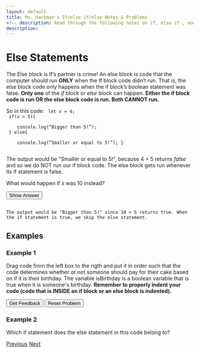 ```yaml
---
layout: default
title: Ms. Hackman's If/else if/else Notes & Problems
<!-- description: Read through the following notes on if, else if , and else statements. Embeded in the notes are examples to try. Some of them are interactive on this site, requiring you to drag and code blocks into the right order to solve a problem. Others require you to write some code in the <a href="https://editor.p5js.org/">p5js editor</a> and then click the <i>See Answer</i> buttons to see a solution. After you've completed this, return to google classroom to do this week's assignment. -->
description:  
---
```


<!-- Function for hiding code!  -->
<script>
    function myFunction(name) {
      var x = document.getElementById(name);
      if (x.style.display === "none") {
        x.style.display = "block";
      } 
      else if(x.style.display ==="first"){
          x.style.display="none";         
      }
      else {
        x.style.display = "none";
      }
    }    
</script>
<!-- End of scripting functions! -->
    


# Else Statements
The Else block is If’s partner is crime! An else block is code that the computer should run <b>ONLY</b>
when the If block code didn’t run. That is, the else block code only happens when the if block’s boolean statement was false. <b>Only  one</b>  of the <i>if</i> block or <i>else</i> block can happen.  <b>Either the if block code is run OR the else block code is run. Both CANNOT run.</b><br>

So in this code:
<code>
let x = 4;<br>
if(x > 5){<br>
&nbsp;&nbsp;&nbsp;&nbsp;console.log(“Bigger than 5!”);<br>
} else{<br>
&nbsp;&nbsp;&nbsp;&nbsp;console.log(“Smaller or equal to 5!”); }<br>
</code>

The output would be "Smaller or equal to 5!", because 4 > 5 returns <i> false</i> and so we do NOT run our if block code. The else block gets run whenever its if statement is false.

What would happen if x was 10 instead?

<button onClick="myFunction('ex1')"> Show Answer </button>

<div id='ex1' style="display:first;" >
<code>
The output would be "Bigger than 5!" since 10 > 5 returns true. When the if statement is true, we skip the else statement.
</code>
</div>


## Examples

### Example 1
Drag code from the left box to the rigth and put it in order such that the code determines whether or not someone should pay for their cake based on if it is their birthday. The variable isBirthday is a boolean variable that is true when it is someone's birthday. 
<b> Remember to properly indent your code (code that is INSIDE an if block or an else block is indented). </b> 

<div id="ex1-sortableTrash" class="sortable-code"></div> 
<div id="ex1-sortable" class="sortable-code"></div> 
<div style="clear:both;"></div> 
<p> 
    <input id="ex1-feedbackLink" value="Get Feedback" type="button" /> 
    <input id="ex1-newInstanceLink" value="Reset Problem" type="button" /> 
</p> 
<script type="text/javascript"> 
(function(){
  var initial = "if(isBirthday){\n" +
    "    console.log(\"This cake is free since it's your birthday today!\");\n" +
    "}\n" +
    "else{\n" +
    "	console.log(\"That cake will be $7.99 please\");\n" +
    "}";
  var parsonsPuzzle = new ParsonsWidget({
    "sortableId": "ex1-sortable",
    "max_wrong_lines": 2,
    "grader": ParsonsWidget._graders.LineBasedGrader,
    "exec_limit": 2500,
    "can_indent": true,
    "x_indent": 50,
    "lang": "en",
    "trashId": "ex1-sortableTrash"
  });
  parsonsPuzzle.init(initial);
  parsonsPuzzle.shuffleLines();
  $("#ex1-newInstanceLink").click(function(event){ 
      event.preventDefault(); 
      parsonsPuzzle.shuffleLines(); 
  }); 
  $("#ex1-feedbackLink").click(function(event){ 
      event.preventDefault(); 
      parsonsPuzzle.getFeedback(); 
  }); 
})(); 
</script>

### Example 2

Which if statement does the else statement in this code belong to?





[Previous](https://ms-hackman.github.io/ParsonsProblems/)
[Next](./elseif.html)
